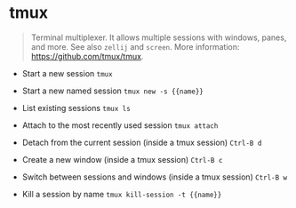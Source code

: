 # tmux
> Terminal multiplexer. It allows multiple sessions with windows, panes, and more.
> See also `zellij` and `screen`.
> More information: <https://github.com/tmux/tmux>.

- Start a new session
`tmux`

- Start a new named session
`tmux new -s {{name}}`

- List existing sessions
`tmux ls`

- Attach to the most recently used session
`tmux attach`

- Detach from the current session (inside a tmux session)
`Ctrl-B d`

- Create a new window (inside a tmux session)
`Ctrl-B c`

- Switch between sessions and windows (inside a tmux session)
`Ctrl-B w`

- Kill a session by name
`tmux kill-session -t {{name}}`
